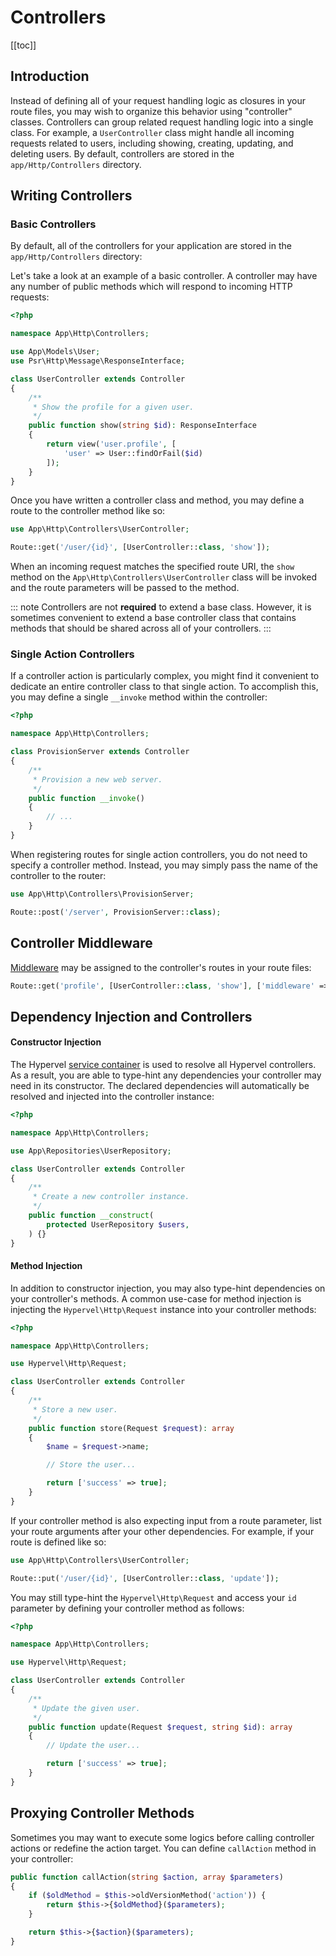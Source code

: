 # Controllers
[[toc]]

## Introduction

Instead of defining all of your request handling logic as closures in your route files, you may wish to organize this behavior using "controller" classes. Controllers can group related request handling logic into a single class. For example, a `UserController` class might handle all incoming requests related to users, including showing, creating, updating, and deleting users. By default, controllers are stored in the `app/Http/Controllers` directory.

## Writing Controllers

### Basic Controllers

By default, all of the controllers for your application are stored in the `app/Http/Controllers` directory:

Let's take a look at an example of a basic controller. A controller may have any number of public methods which will respond to incoming HTTP requests:

```php
<?php

namespace App\Http\Controllers;

use App\Models\User;
use Psr\Http\Message\ResponseInterface;

class UserController extends Controller
{
    /**
     * Show the profile for a given user.
     */
    public function show(string $id): ResponseInterface
    {
        return view('user.profile', [
            'user' => User::findOrFail($id)
        ]);
    }
}
```

Once you have written a controller class and method, you may define a route to the controller method like so:

```php
use App\Http\Controllers\UserController;

Route::get('/user/{id}', [UserController::class, 'show']);
```

When an incoming request matches the specified route URI, the `show` method on the `App\Http\Controllers\UserController` class will be invoked and the route parameters will be passed to the method.

::: note
Controllers are not **required** to extend a base class. However, it is sometimes convenient to extend a base controller class that contains methods that should be shared across all of your controllers.
:::

### Single Action Controllers

If a controller action is particularly complex, you might find it convenient to dedicate an entire controller class to that single action. To accomplish this, you may define a single `__invoke` method within the controller:

```php
<?php

namespace App\Http\Controllers;

class ProvisionServer extends Controller
{
    /**
     * Provision a new web server.
     */
    public function __invoke()
    {
        // ...
    }
}
```

When registering routes for single action controllers, you do not need to specify a controller method. Instead, you may simply pass the name of the controller to the router:

```php
use App\Http\Controllers\ProvisionServer;

Route::post('/server', ProvisionServer::class);
```

## Controller Middleware

[Middleware](/docs/middleware) may be assigned to the controller's routes in your route files:

```php
Route::get('profile', [UserController::class, 'show'], ['middleware' => 'auth']);
```

## Dependency Injection and Controllers

#### Constructor Injection

The Hypervel [service container](/docs/container) is used to resolve all Hypervel controllers. As a result, you are able to type-hint any dependencies your controller may need in its constructor. The declared dependencies will automatically be resolved and injected into the controller instance:

```php
<?php

namespace App\Http\Controllers;

use App\Repositories\UserRepository;

class UserController extends Controller
{
    /**
     * Create a new controller instance.
     */
    public function __construct(
        protected UserRepository $users,
    ) {}
}
```

#### Method Injection

In addition to constructor injection, you may also type-hint dependencies on your controller's methods. A common use-case for method injection is injecting the `Hypervel\Http\Request` instance into your controller methods:

```php
<?php

namespace App\Http\Controllers;

use Hypervel\Http\Request;

class UserController extends Controller
{
    /**
     * Store a new user.
     */
    public function store(Request $request): array
    {
        $name = $request->name;

        // Store the user...

        return ['success' => true];
    }
}
```

If your controller method is also expecting input from a route parameter, list your route arguments after your other dependencies. For example, if your route is defined like so:

```php
use App\Http\Controllers\UserController;

Route::put('/user/{id}', [UserController::class, 'update']);
```

You may still type-hint the `Hypervel\Http\Request` and access your `id` parameter by defining your controller method as follows:

```php
<?php

namespace App\Http\Controllers;

use Hypervel\Http\Request;

class UserController extends Controller
{
    /**
     * Update the given user.
     */
    public function update(Request $request, string $id): array
    {
        // Update the user...

        return ['success' => true];
    }
}
```

## Proxying Controller Methods

Sometimes you may want to execute some logics before calling controller actions or redefine the action target. You can define `callAction` method in your controller:

```php
public function callAction(string $action, array $parameters)
{
    if ($oldMethod = $this->oldVersionMethod('action')) {
        return $this->{$oldMethod}($parameters);
    }

    return $this->{$action}($parameters);
}
```
